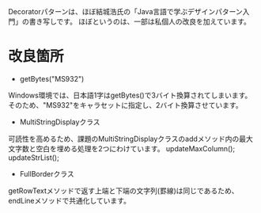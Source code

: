 Decoratorパターンは、ほぼ結城浩氏の「Java言語で学ぶデザインパターン入門」の書き写しです。
ほぼというのは、一部は私個人の改良を加えています。

# 改良箇所

- getBytes("MS932")

Windows環境では、日本語1字はgetBytes()で3バイト換算されてしまいます。
そのため、"MS932"をキャラセットに指定し、2バイト換算させています。

- MultiStringDisplayクラス

可読性を高めるため、課題のMultiStringDisplayクラスのaddメソッド内の最大文字数と空白を埋める処理を2つにわけています。
 updateMaxColumn();
 updateStrList();

- FullBorderクラス

getRowTextメソッドで返す上端と下端の文字列(罫線)は同じであるため、endLineメソッドで共通化しています。
